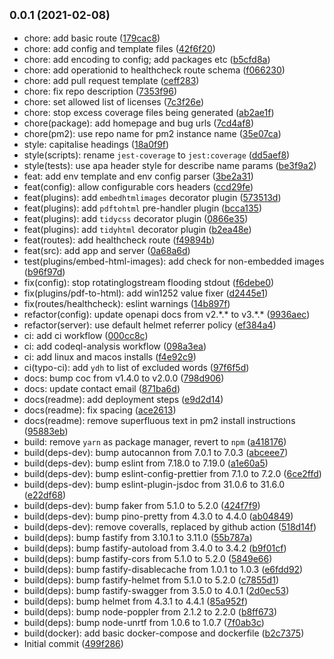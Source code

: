 ## <small>0.0.1 (2021-02-08)</small>

-   chore: add basic route ([179cac8](https://github.com/Fdawgs/doc-conversion-service-next/commit/179cac8))
-   chore: add config and template files ([42f6f20](https://github.com/Fdawgs/doc-conversion-service-next/commit/42f6f20))
-   chore: add encoding to config; add packages etc ([b5cfd8a](https://github.com/Fdawgs/doc-conversion-service-next/commit/b5cfd8a))
-   chore: add operationid to healthcheck route schema ([f066230](https://github.com/Fdawgs/doc-conversion-service-next/commit/f066230))
-   chore: add pull request template ([ceff283](https://github.com/Fdawgs/doc-conversion-service-next/commit/ceff283))
-   chore: fix repo description ([7353f96](https://github.com/Fdawgs/doc-conversion-service-next/commit/7353f96))
-   chore: set allowed list of licenses ([7c3f26e](https://github.com/Fdawgs/doc-conversion-service-next/commit/7c3f26e))
-   chore: stop excess coverage files being generated ([ab2ae1f](https://github.com/Fdawgs/doc-conversion-service-next/commit/ab2ae1f))
-   chore(package): add homepage and bug urls ([7cd4af8](https://github.com/Fdawgs/doc-conversion-service-next/commit/7cd4af8))
-   chore(pm2): use repo name for pm2 instance name ([35e07ca](https://github.com/Fdawgs/doc-conversion-service-next/commit/35e07ca))
-   style: capitalise headings ([18a0f9f](https://github.com/Fdawgs/doc-conversion-service-next/commit/18a0f9f))
-   style(scripts): rename `jest-coverage` to `jest:coverage` ([dd5aef8](https://github.com/Fdawgs/doc-conversion-service-next/commit/dd5aef8))
-   style(tests): use apa header style for describe name params ([be3f9a2](https://github.com/Fdawgs/doc-conversion-service-next/commit/be3f9a2))
-   feat: add env template and env config parser ([3be2a31](https://github.com/Fdawgs/doc-conversion-service-next/commit/3be2a31))
-   feat(config): allow configurable cors headers ([ccd29fe](https://github.com/Fdawgs/doc-conversion-service-next/commit/ccd29fe))
-   feat(plugins): add `embedhtmlimages` decorator plugin ([573513d](https://github.com/Fdawgs/doc-conversion-service-next/commit/573513d))
-   feat(plugins): add `pdftohtml` pre-handler plugin ([bcca135](https://github.com/Fdawgs/doc-conversion-service-next/commit/bcca135))
-   feat(plugins): add `tidycss` decorator plugin ([0866e35](https://github.com/Fdawgs/doc-conversion-service-next/commit/0866e35))
-   feat(plugins): add `tidyhtml` decorator plugin ([b2ea48e](https://github.com/Fdawgs/doc-conversion-service-next/commit/b2ea48e))
-   feat(routes): add healthcheck route ([f49894b](https://github.com/Fdawgs/doc-conversion-service-next/commit/f49894b))
-   feat(src): add app and server ([0a68a6d](https://github.com/Fdawgs/doc-conversion-service-next/commit/0a68a6d))
-   test(plugins/embed-html-images): add check for non-embedded images ([b96f97d](https://github.com/Fdawgs/doc-conversion-service-next/commit/b96f97d))
-   fix(config): stop rotatinglogstream flooding stdout ([f6debe0](https://github.com/Fdawgs/doc-conversion-service-next/commit/f6debe0))
-   fix(plugins/pdf-to-html): add win1252 value fixer ([d2445e1](https://github.com/Fdawgs/doc-conversion-service-next/commit/d2445e1))
-   fix(routes/healthcheck): eslint warnings ([14b897f](https://github.com/Fdawgs/doc-conversion-service-next/commit/14b897f))
-   refactor(config): update openapi docs from v2.\*.\* to v3.\*.\* ([9936aec](https://github.com/Fdawgs/doc-conversion-service-next/commit/9936aec))
-   refactor(server): use default helmet referrer policy ([ef384a4](https://github.com/Fdawgs/doc-conversion-service-next/commit/ef384a4))
-   ci: add ci workflow ([000cc8c](https://github.com/Fdawgs/doc-conversion-service-next/commit/000cc8c))
-   ci: add codeql-analysis workflow ([098a3ea](https://github.com/Fdawgs/doc-conversion-service-next/commit/098a3ea))
-   ci: add linux and macos installs ([f4e92c9](https://github.com/Fdawgs/doc-conversion-service-next/commit/f4e92c9))
-   ci(typo-ci): add `ydh` to list of excluded words ([97f6f5d](https://github.com/Fdawgs/doc-conversion-service-next/commit/97f6f5d))
-   docs: bump coc from v1.4.0 to v2.0.0 ([798d906](https://github.com/Fdawgs/doc-conversion-service-next/commit/798d906))
-   docs: update contact email ([871ba6d](https://github.com/Fdawgs/doc-conversion-service-next/commit/871ba6d))
-   docs(readme): add deployment steps ([e9d2d14](https://github.com/Fdawgs/doc-conversion-service-next/commit/e9d2d14))
-   docs(readme): fix spacing ([ace2613](https://github.com/Fdawgs/doc-conversion-service-next/commit/ace2613))
-   docs(readme): remove superfluous text in pm2 install instructions ([95883eb](https://github.com/Fdawgs/doc-conversion-service-next/commit/95883eb))
-   build: remove `yarn` as package manager, revert to `npm` ([a418176](https://github.com/Fdawgs/doc-conversion-service-next/commit/a418176))
-   build(deps-dev): bump autocannon from 7.0.1 to 7.0.3 ([abceee7](https://github.com/Fdawgs/doc-conversion-service-next/commit/abceee7))
-   build(deps-dev): bump eslint from 7.18.0 to 7.19.0 ([a1e60a5](https://github.com/Fdawgs/doc-conversion-service-next/commit/a1e60a5))
-   build(deps-dev): bump eslint-config-prettier from 7.1.0 to 7.2.0 ([6ce2ffd](https://github.com/Fdawgs/doc-conversion-service-next/commit/6ce2ffd))
-   build(deps-dev): bump eslint-plugin-jsdoc from 31.0.6 to 31.6.0 ([e22df68](https://github.com/Fdawgs/doc-conversion-service-next/commit/e22df68))
-   build(deps-dev): bump faker from 5.1.0 to 5.2.0 ([424f7f9](https://github.com/Fdawgs/doc-conversion-service-next/commit/424f7f9))
-   build(deps-dev): bump pino-pretty from 4.3.0 to 4.4.0 ([ab04849](https://github.com/Fdawgs/doc-conversion-service-next/commit/ab04849))
-   build(deps-dev): remove coveralls, replaced by github action ([518d14f](https://github.com/Fdawgs/doc-conversion-service-next/commit/518d14f))
-   build(deps): bump fastify from 3.10.1 to 3.11.0 ([55b787a](https://github.com/Fdawgs/doc-conversion-service-next/commit/55b787a))
-   build(deps): bump fastify-autoload from 3.4.0 to 3.4.2 ([b9f01cf](https://github.com/Fdawgs/doc-conversion-service-next/commit/b9f01cf))
-   build(deps): bump fastify-cors from 5.1.0 to 5.2.0 ([5849e66](https://github.com/Fdawgs/doc-conversion-service-next/commit/5849e66))
-   build(deps): bump fastify-disablecache from 1.0.1 to 1.0.3 ([e6fdd92](https://github.com/Fdawgs/doc-conversion-service-next/commit/e6fdd92))
-   build(deps): bump fastify-helmet from 5.1.0 to 5.2.0 ([c7855d1](https://github.com/Fdawgs/doc-conversion-service-next/commit/c7855d1))
-   build(deps): bump fastify-swagger from 3.5.0 to 4.0.1 ([2d0ec53](https://github.com/Fdawgs/doc-conversion-service-next/commit/2d0ec53))
-   build(deps): bump helmet from 4.3.1 to 4.4.1 ([85a952f](https://github.com/Fdawgs/doc-conversion-service-next/commit/85a952f))
-   build(deps): bump node-poppler from 2.1.2 to 2.2.0 ([b8ff673](https://github.com/Fdawgs/doc-conversion-service-next/commit/b8ff673))
-   build(deps): bump node-unrtf from 1.0.6 to 1.0.7 ([7f0ab3c](https://github.com/Fdawgs/doc-conversion-service-next/commit/7f0ab3c))
-   build(docker): add basic docker-compose and dockerfile ([b2c7375](https://github.com/Fdawgs/doc-conversion-service-next/commit/b2c7375))
-   Initial commit ([499f286](https://github.com/Fdawgs/doc-conversion-service-next/commit/499f286))
